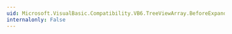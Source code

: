 ```yaml
---
uid: Microsoft.VisualBasic.Compatibility.VB6.TreeViewArray.BeforeExpand
internalonly: False
---
```


